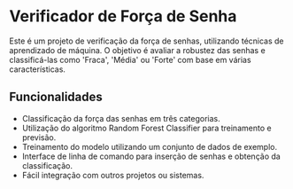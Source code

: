 # Verificador de Força de Senha

Este é um projeto de verificação da força de senhas, utilizando técnicas de aprendizado de máquina. O objetivo é avaliar a robustez das senhas e classificá-las como 'Fraca', 'Média' ou 'Forte' com base em várias características.

## Funcionalidades

- Classificação da força das senhas em três categorias.
- Utilização do algoritmo Random Forest Classifier para treinamento e previsão.
- Treinamento do modelo utilizando um conjunto de dados de exemplo.
- Interface de linha de comando para inserção de senhas e obtenção da classificação.
- Fácil integração com outros projetos ou sistemas.
